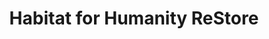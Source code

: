---
title: "Habitat for Humanity ReStore"
url: /markham/habitat-for-humanity-restore/
shop: charity
---